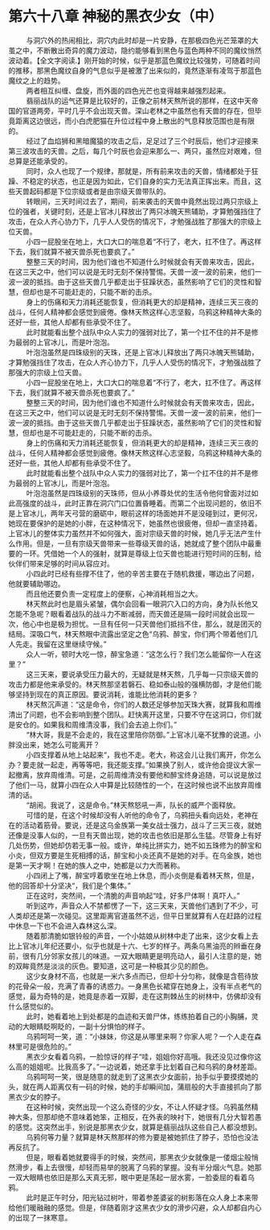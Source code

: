 <h1>第六十八章 神秘的黑衣少女（中）</h1>
<div id="content">&nbsp&nbsp&nbsp&nbsp&nbsp&nbsp&nbsp&nbsp
 与洞穴外的热闹相比，洞穴内此时却是一片安静，在那极四色光芒笼罩的大茧之中，不断散出奇异的魔力波动，隐约能够看到黑色与蓝色两种不同的魔纹悄然波动着。【全文字阅读.】刚开始的时候，似乎是那蓝色魔纹比较强势，可随着时间的推移，那黑色魔纹自身的气息似乎是被激了出来似的，竟然逐渐有凌驾于那蓝色魔纹之上的趋势。
 <br/>&nbsp&nbsp&nbsp&nbsp&nbsp&nbsp&nbsp&nbsp
 两者相互纠缠、盘旋，而外面的四色光芒也变得越来越强烈起来。
 <br/>&nbsp&nbsp&nbsp&nbsp&nbsp&nbsp&nbsp&nbsp
 翡丽战队的运气还算是比较好的，正像之前林天熬所说的那样，在这中天帝国的官道两旁，平时几乎不会出现天兽。深山老林之中虽然也有天兽的存在，但毕竟距离这边很远，而小白虎肥猫在升位过程中身上散出的气息释放范围也是有限的。
 <br/>&nbsp&nbsp&nbsp&nbsp&nbsp&nbsp&nbsp&nbsp
 经过了血焰狮和黑暗魔猿的攻击之后，足足过了三个时辰后，他们才迎接来第三波攻击的天兽。之后，每几个时辰也会迎来那么一、两只，虽然应对艰难，但总算是还能承受的。
 <br/>&nbsp&nbsp&nbsp&nbsp&nbsp&nbsp&nbsp&nbsp
 同时，众人也现了一个规律，那就是，所有前来攻击的天兽，情绪都处于狂躁、不稳定的状态，也正是因为如此，它们自身的实力无法真正挥出来。而且，这些天兽起码都是下位宗级或者是由宗级天兽带队的。
 <br/>&nbsp&nbsp&nbsp&nbsp&nbsp&nbsp&nbsp&nbsp
 转眼间，三天时间过去了，期间，前来袭击的天兽中竟然出现过两只宗级上位的强者，关键时刻，还是上官冰儿释放出了两只冰魄天熊辅助，才算勉强挡住了攻击，在众人齐心协力下，几乎人人受伤的情况下，才勉强战胜了那强大的宗级上位天兽。
 <br/>&nbsp&nbsp&nbsp&nbsp&nbsp&nbsp&nbsp&nbsp
 小四一屁股坐在地上，大口大口的喘息着“不行了，老大，扛不住了。再这样下去，我们就算不被天兽杀死也要疯了。”
 <br/>&nbsp&nbsp&nbsp&nbsp&nbsp&nbsp&nbsp&nbsp
 整整三天的时间，因为他们谁也不知道什么时候就会有天兽来攻击，因此，在这三天之中，他们可以说是无时无刻不保持警惕。天兽一波一波的前来，他们一波一波的抵挡。由于这些天兽几乎都走出于狂躁状态，虽然影响了它们的灵性和智慧，但却也是不可能赶走的，只能不断的击杀。
 <br/>&nbsp&nbsp&nbsp&nbsp&nbsp&nbsp&nbsp&nbsp
 身上的伤痛和天力消耗还能恢复，但消耗更大的却是精神，连续三天三夜的战斗，任何人精神都会感觉到疲倦。像林天熬这样心志坚毅，乌鸦这种精神大条的还好一些，其他人却都有些承受不住了。
 <br/>&nbsp&nbsp&nbsp&nbsp&nbsp&nbsp&nbsp&nbsp
 此时就能看出整个战队中众人实力的强弱对比了，第一个扛不住的并不是修为最弱的上官冰儿，而是叶泡泡。
 <br/>&nbsp&nbsp&nbsp&nbsp&nbsp&nbsp&nbsp&nbsp
 叶泡泡虽然是四珠级别的天珠，还是上官冰儿释放出了两只冰魄天熊辅助，才算勉强挡住了攻击，在众人齐心协力下，几乎人人受伤的情况下，才勉强战胜了那强大的宗级上位天兽。
 <br/>&nbsp&nbsp&nbsp&nbsp&nbsp&nbsp&nbsp&nbsp
 小四一屁股坐在地上，大口大口的喘息着“不行了，老大，扛不住了。再这样下去，我们就算不被天兽杀死也要疯了。”
 <br/>&nbsp&nbsp&nbsp&nbsp&nbsp&nbsp&nbsp&nbsp
 整整三天的时间，因为他们谁也不知道什么时候就会有天兽来攻击，因此，在这三天之中，他们可以说是无时无刻不保持警惕。天兽一波一波的前来，他们一波一波的抵挡。由于这些天兽几乎都走出于狂躁状态，虽然影响了它们的灵性和智慧，但却也是不可能赶走的，只能不断的击杀。
 <br/>&nbsp&nbsp&nbsp&nbsp&nbsp&nbsp&nbsp&nbsp
 身上的伤痛和天力消耗还能恢复，但消耗更大的却是精神，连续三天三夜的战斗，任何人精神都会感觉到疲倦。像林天熬这样心志坚毅，乌鸦这种精神大条的还好一些，其他人却都有些承受不住了。
 <br/>&nbsp&nbsp&nbsp&nbsp&nbsp&nbsp&nbsp&nbsp
 此时就能看出整个战队中众人实力的强弱对比了，第一个扛不住的并不是修为最弱的上官冰儿，而是叶泡泡。
 <br/>&nbsp&nbsp&nbsp&nbsp&nbsp&nbsp&nbsp&nbsp
 叶泡泡虽然是四珠级别的天珠师，但从小养尊处优的生活令他何曾面对过如此高强度的战斗，此时正靠在洞穴门口位置昏睡着。而第二个出现问题的，依旧不是上官冰儿，两年天弓营的磨砺中，眼前这样的场面她并不是没碰到过，更何况，她现在要保护的是她的小胖，在这种情况下，她虽然也很疲倦，但却一直坚持着。上官冰儿的整体实力虽然并不如何强大，面对宗级天兽的时候，她几乎无法产生什么作用。但是，一旦有宗级天兽带来一些尊级天兽的话，她就成了整个团队中最重要的一环。凭借她一个人的强射，就算是尊级上位天兽也能进行短时间的压制，给伙伴们带来足够的时间从容应对。
 <br/>&nbsp&nbsp&nbsp&nbsp&nbsp&nbsp&nbsp&nbsp
 小四此时已经有些撑不住了，他的辛苦主要在于随机救援，哪边出了问题，他就要辅助哪边。
 <br/>&nbsp&nbsp&nbsp&nbsp&nbsp&nbsp&nbsp&nbsp
 而且他还要负责一定程度上的便察，心神消耗相当之大。
 <br/>&nbsp&nbsp&nbsp&nbsp&nbsp&nbsp&nbsp&nbsp
 林天熬此时也是眉头紧皱，偶尔会回看一眼洞穴入口的方向，身为队长他又怎能不急呢？眼看着战队的战斗力不断减弱，而天兽还是隔一段时间就会出现一次，他心中也是极为担忧。一旦有任何一只天兽他们抵挡不住，那么，就是团灭的结局。深吸口气，林天熬眼中流露出坚定之色“乌鸦、醉宝，你们两个带着他们几人先走。我留在这里继续守候。”
 <br/>&nbsp&nbsp&nbsp&nbsp&nbsp&nbsp&nbsp&nbsp
 众人一听，顿时大吃一惊，醉宝急道：“这怎么行？我们怎么能留你一人在这里？”
 <br/>&nbsp&nbsp&nbsp&nbsp&nbsp&nbsp&nbsp&nbsp
 这三天来，要说承受压力最大的，无疑就是林天熬，几乎每一只宗级天兽的攻击力都是他来承受的。林天熬那坚若磐石、稳如泰山般的强横防御，才是他们能够坚持到现在的真正原因。要说消耗，谁能比他消耗的更多？
 <br/>&nbsp&nbsp&nbsp&nbsp&nbsp&nbsp&nbsp&nbsp
 林天熬沉声道：“这是命令，你们的人数还足够参加天珠大赛，就算我和周维清出了问题，也不会影响到整个团队。赶快离开这里，只要不守在这洞口，你们就是安仓的。如果我和周维清没事，我们会去追上你们。”
 <br/>&nbsp&nbsp&nbsp&nbsp&nbsp&nbsp&nbsp&nbsp
 “林大哥，我是不会走的，我在这里陪你防御。”上官冰儿毫不犹豫的说道。小胖没出来，她怎么可能离开？
 <br/>&nbsp&nbsp&nbsp&nbsp&nbsp&nbsp&nbsp&nbsp
 小四支撑着从地上站起来“，我也不走。老大，称这会儿让我们离开，你怎么办？要走就一起走，再等等吧，我还能支撑。”如果换了别人，或许他会提议大家一起撤离，放弃周维清。可是，之前周维清没有要他和醉宝终身追随，可以说是放过了他们一马，就算小四在众人中算是比较随性的一个，在这时候也说不出放弃周维清的话。
 <br/>&nbsp&nbsp&nbsp&nbsp&nbsp&nbsp&nbsp&nbsp
 “胡闹。我说了，这是命令。”林天熬怒吼一声，队长的威严个面释放。
 <br/>&nbsp&nbsp&nbsp&nbsp&nbsp&nbsp&nbsp&nbsp
 可惜的是，在这个时候却没有人听他的命令了，乌鸦扭头看向远处，老神在在的活动着筋骨。要说，还是这乌金族第一美女战士强力，战斗了三天三夜，就她还像是没事人似的，一旦有天兽出现，她的攻击也依旧是那么生猛。尽管身上有好几处伤势，但她却仿若无事一般。或许，单纯比拼实力，她不如五珠修为的醉宝和小炎，但双方要是生死相搏的话，醉宝和小炎还真不是她的对手。在乌金族，她也是第一天才啊！在她的族人之中，她都是以力大而著称。
 <br/>&nbsp&nbsp&nbsp&nbsp&nbsp&nbsp&nbsp&nbsp
 小四闭上了嘴，醉宝哼着歌坐在地上休息，而小炎倒是看着林天熬，但是，他的回答却十分坚决“，我们是个集体。”
 <br/>&nbsp&nbsp&nbsp&nbsp&nbsp&nbsp&nbsp&nbsp
 正在这时，突然间，一个清脆的声音响起“哇，好多尸体啊！真吓人。”
 <br/>&nbsp&nbsp&nbsp&nbsp&nbsp&nbsp&nbsp&nbsp
 听到这咋，声音众人不禁都愣了一下，这三天来，天兽他们遇到了不少，可人类却还是第一次碰见。这里距离官道虽然不远，但平日里就算有人在赶路的过程中休息一下也不会进入森林这么深。
 <br/>&nbsp&nbsp&nbsp&nbsp&nbsp&nbsp&nbsp&nbsp
 随着那清脆如银铃般的声音，一个小姑娘从树林中走了出来，这少女看上去比上官冰儿年纪还要小，似乎也就是十六、七岁的样子。两条乌黑油亮的辫垂在身前，很有几分邻家女孩儿的味道。一双大眼睛更是明亮动人，最引人注意的是，她的双眸竟然是淡淡的灰色。要知道，这可是一种极其少见的颜色。
 <br/>&nbsp&nbsp&nbsp&nbsp&nbsp&nbsp&nbsp&nbsp
 这少女身材不高，也就是一米六多点而已，但却十分匀称，就像是含苞待放的花骨朵一般，充满了青春的诱惑力。一身黑色长裙穿在她身上，没有半点老气的感觉，最为奇特的是，她竟是赤着一双脚，走在这荆棘丛生的树林中，仿佛却没有什么感觉似的。
 <br/>&nbsp&nbsp&nbsp&nbsp&nbsp&nbsp&nbsp&nbsp
 此时，她看着地上到处都是的血迹和天兽尸体，练练拍着自己的小胸脯，灵动的大眼睛眨啊眨的，一副十分惧怕的样子。
 <br/>&nbsp&nbsp&nbsp&nbsp&nbsp&nbsp&nbsp&nbsp
 乌鸦呵呵一笑，道：“小妹妹，你这是从哪里来啊？你家人呢？一个人走在森林里可是很危险的。”
 <br/>&nbsp&nbsp&nbsp&nbsp&nbsp&nbsp&nbsp&nbsp
 黑衣少女看着乌鸦，一脸惊讶的样子“哇，姐姐你好高哦。我还没见过像你这么高的姐姐呢。比我高多了。”一边说着，她还拿手比划着自己和乌鸦的身材差距。
 <br/>&nbsp&nbsp&nbsp&nbsp&nbsp&nbsp&nbsp&nbsp
 乌鸦呵呵一笑，很是随意的就走到了这黑衣少女面前，抬手似乎要摸摸她的头，就在两人距离仅有一码的时候，她的手却瞬间加，蒲扇般的大手直接抓向了那黑衣少女的脖子。
 <br/>&nbsp&nbsp&nbsp&nbsp&nbsp&nbsp&nbsp&nbsp
 在这种时候，突然出现一个这么奇怪的少女，不让人怀疑才怪。乌鸦虽然精神大条，但那却绝不意味着她笨，正相反，在外表的映衬下，她很有几分大智若愚的感觉。这突然出手，别说是那黑衣少女，就算是翡丽战队这些自己人都没想到。
 <br/>&nbsp&nbsp&nbsp&nbsp&nbsp&nbsp&nbsp&nbsp
 乌鸦何等力量？就算是林天熬那样的修为要是被她抓住了脖子，恐怕也没法再反抗了。
 <br/>&nbsp&nbsp&nbsp&nbsp&nbsp&nbsp&nbsp&nbsp
 但是，眼看着她就要得手的时候，突然间，那黑衣少女就像是一偻烟尘般悄然滑步，看上去很慢，却轻而易举的脱离了乌鸦的掌握。没有半分烟火气息。她那一双大眼睛也依旧是那么天真无邪，眼中更是荡起一层水雾，一脸委屈的看着乌鸦。
 <br/>&nbsp&nbsp&nbsp&nbsp&nbsp&nbsp&nbsp&nbsp
 此时是正午时分，阳光钻过树叶，带着参差婆娑的树影落在众人身上本来带给他们暖融融的感觉。但是，伴随着刚才这黑衣少女的滑步闪避，众人却都自内心的出现了一抹寒意。
 <br/>&nbsp&nbsp&nbsp&nbsp&nbsp&nbsp&nbsp&nbsp
 <br/>&nbsp&nbsp&nbsp&nbsp&nbsp&nbsp&nbsp&nbsp
</div>
